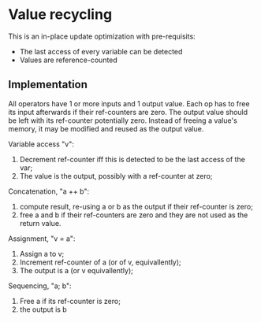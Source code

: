Value recycling
===============

This is an in-place update optimization with pre-requisits:

* The last access of every variable can be detected
* Values are reference-counted

Implementation
--------------

All operators have 1 or more inputs and 1 output value.  Each op has to free
its input afterwards if their ref-counters are zero.  The output value should
be left with its ref-counter potentially zero.  Instead of freeing a value's
memory, it may be modified and reused as the output value.

Variable access "v":

1. Decrement ref-counter iff this is detected to be the last access of the var;
2. The value is the output, possibly with a ref-counter at zero;

Concatenation, "a ++ b":

1. compute result, re-using a or b as the output if their ref-counter is zero;
2. free a and b if their ref-counters are zero and they are not used as the
   return value.

Assignment, "v = a":

1. Assign a to v;
2. Increment ref-counter of a (or of v, equivallently);
3. The output is a (or v equivallently);

Sequencing, "a; b":

1. Free a if its ref-counter is zero;
2. the output is b

